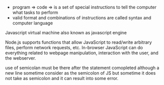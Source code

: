 * program => code => is a set of special instructions to tell the computer what tasks to perform
* valid format and combinations of instructions are called syntax and computer language



Javascript virtual machine also known as javascript engine

Node.js supports functions that allow JavaScript to read/write arbitrary files, perform network requests, etc.
In-browser JavaScript can do everything related to webpage manipulation, interaction with the user, and the webserver.

use of semicolan must be there after the statement comopleted although a new line sometime consider as the semicolon of JS but sometime it does not take as semicolon and it can result into some error.
